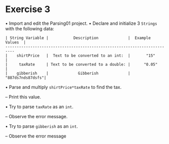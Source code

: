 # Exercise 3
• Import and edit the Parsing01 project.
• Declare and initialize 3 `Strings` with the following data:
~~~~
| String Variable |           Description             |  Example Values  |
--------------------------------------------------------------------------
|    shirtPrice   |  Text to be converted to an int:  |       "15"       | 
|     taxRate     | Text to be converted to a double: |      "0.05"      |
|    gibberish    |             Gibberish             | "887ds7nds87dsfs"|
~~~~
• Parse and multiply `shirtPrice*taxRate` to find the tax.

– Print this value.

• Try to parse `taxRate` as an `int`.

– Observe the error message.

• Try to parse `gibberish` as an `int`.

– Observe the error message